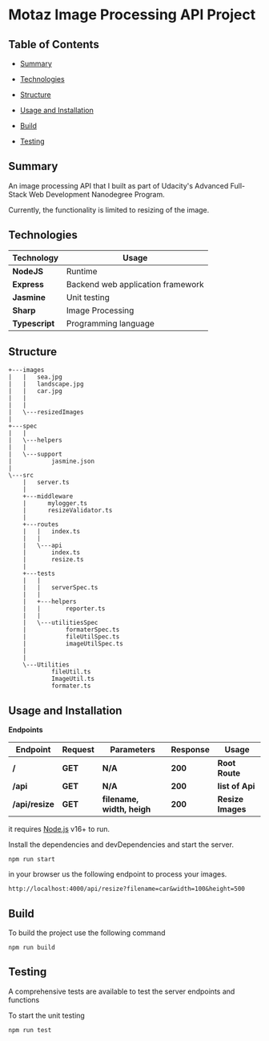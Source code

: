 # Motaz Image Processing API Project

 
## Table of Contents

* [Summary](#Summary)

* [Technologies](#Technologies)

* [Structure](#Structure)

* [Usage and Installation](#usage-and-installation)

* [Build](#Build)

* [Testing](#Testing)

## Summary
An image processing API that I built as part of Udacity's Advanced Full-Stack Web Development Nanodegree Program.
 
Currently, the functionality is limited to resizing of the image.

## Technologies


| Technology   |  Usage       |
| -----------  | ------------ |
|**NodeJS**    |Runtime         |
|**Express**   |Backend web application framework           |
|**Jasmine**   |Unit testing         |
|**Sharp**     |Image Processing     |
|**Typescript**|Programming language | 
 

 


## Structure 
```
+---images
|   |   sea.jpg
|   |   landscape.jpg
|   |   car.jpg
|   |    
|   |
|   \---resizedImages
|
+---spec
|   |
|   \---helpers
|   |
|   \---support
|           jasmine.json
|
\---src
    |   server.ts
    |
    +---middleware
    |      mylogger.ts
    |      resizeValidator.ts
    |
    +---routes
    |   |   index.ts
    |   |
    |   \---api
    |       index.ts    
    |       resize.ts
    |
    +---tests
    |   |
    |   |   serverSpec.ts
    |   |
    |   +---helpers
    |   |       reporter.ts
    |   |
    |   \---utilitiesSpec
    |           formaterSpec.ts
    |           fileUtilSpec.ts
    |           imageUtilSpec.ts           
    |
    |
    \---Utilities
            fileUtil.ts
            ImageUtil.ts
            formater.ts
```


## Usage and Installation


**Endpoints**

| Endpoint | Request | Parameters | Response | Usage
| ------------ | ------------ | ------------ | ------------ | ------------ |
| **/** | **GET** | **N/A** | **200** | **Root Route** |
| **/api** | **GET** | **N/A** | **200** | **list of Api** |
| **/api/resize** | **GET** | **filename, width, heigh** | **200**| **Resize Images** |

it requires [Node.js](https://nodejs.org/) v16+ to run.

Install the dependencies and devDependencies and start the server.
``` 
npm run start
```

in your browser us the following endpoint to process your images.
```
http://localhost:4000/api/resize?filename=car&width=100&height=500
```
## Build

To build the project use the following command
```
npm run build
```

## Testing

A comprehensive tests are available to test the server endpoints and functions

To start the unit testing
```
npm run test
```
